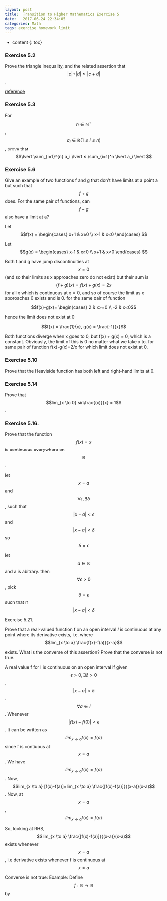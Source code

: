 ```yaml
---
layout: post
title:  Transition to Higher Mathematics Exercise 5
date:   2017-06-24 22:34:05
categories: Math 
tags: exercise homework limit 
---
```

* content
{: toc}


### Exercise 5.2 

Prove the triangle inequality, and the related assertion that $$\lvert c \lvert + \lvert d \lvert ≤ \lvert c+d \lvert$$.


[reference](http://2000clicks.com/MathHelp/BasicArithmeticTriangleInequality.aspx)








### Exercise 5.3 

For $$n \in \mathbb{N^+}$$, $$a_i \in \mathbb{R} (1 ≤ i ≤ n)$$, prove that
$$\lvert \sum_{i=1}^{n} a_i \lvert ≤ \sum_{i=1}^n \lvert a_i \lvert $$

### Exercise 5.6 
Give an example of two functions f and g that don’t have limits at a point a but such that $$f + g$$ does. For the same pair of functions, can $$f-g$$ also have a limit at a?

Let $$f(x) = 
\begin{cases}
x+1 & x≥0  \\
x-1 & x<0
\end{cases}
$$

Let $$g(x) = 
\begin{cases}
x-1 & x≥0  \\
x+1 & x<0
\end{cases}
$$


Both f and g have jump discontinuities at $$x=0$$ (and so their limits as x approaches zero do not exist) but their sum is $$(f+g)(x) = f(x)+g(x) = 2x$$ for all $x$ which is continuous at $x = 0$, and so of course the limit as x approaches 0 exists and is 0. for the same pair of function 

$$f(x)-g(x)=
\begin{cases}
2 & x>=0 \\
-2 & x<0$$ 

hence the limit does not exist at 0

$$f(x) = \frac{1}{x}, g(x) = \frac{-1}{x}$$

Both functions diverge when x goes to 0, but f(x) + g(x) = 0, which is a constant. Obviously, the limit of this is 0 no matter what we take x to. for same pair of function f(x)-g(x)=2/x for which limit does not exist at 0. 

### Exercise 5.10 

Prove that the Heaviside function has both left and right-hand limits at 0.


### Exercise 5.14

Prove that $$lim_{x \to 0} sin\frac{(x)}{x} = 1$$.


### Exercise 5.16. 
Prove that the function $$f(x) = x$$ is continuous everywhere on $$\mathbb{R}$$.

let $$x=a$$ and $$\forall \epsilon,\exists \delta$$, such that $$\lvert x-a\lvert < \epsilon$$ and $$\lvert x-a\lvert < \delta$$ so $$\delta = \epsilon$$

let $$a \in \mathbb{R}$$ and a is abitrary. then $$\forall \epsilon > 0$$, pick $$\delta = \epsilon$$ such that if $$\lvert x-a\lvert < \delta$$ 




Exercise 5.21. 

Prove that a real-valued function f on an open interval *I* is continuous at any point where its derivative exists, i.e.
where
$$lim_{x \to a} \frac{f(x)-f(a)}{x-a}$$

exists. What is the converse of this assertion? Prove that the converse is not true.

A real value f for I is continuous on an open interval if given $$\epsilon > 0,\exists \delta >0$$. $$\lvert x -a \lvert < \delta$$. $$\forall a \in I$$. Whenever $$\lvert f(x)-f(0) \lvert < \epsilon $$. It can be written as $$lim_{x \to a} f(x)=f(a)$$
since f is contiuous at $$x=a$$. We have $$lim_{x \to a} f(x)=f(a)$$. Now, $$lim_{x \to a} [f(x)-f(a)]=lim_{x \to a} \frac{[f(x)-f(a)]}{(x-a)}(x-a)$$. Now, at $$x=a$$, $$lim_{x \to a} f(x)=f(a)$$

So, looking at RHS, $$lim_{x \to a} \frac{[f(x)-f(a)]}{(x-a)}(x-a)$$ exists whenever $$x=a$$, i.e derivative exists whenever f is continuous at $$x=a$$

Converse is not true: 
Example: Define $$f:\mathbb{R} \to \mathbb{R}$$ by


